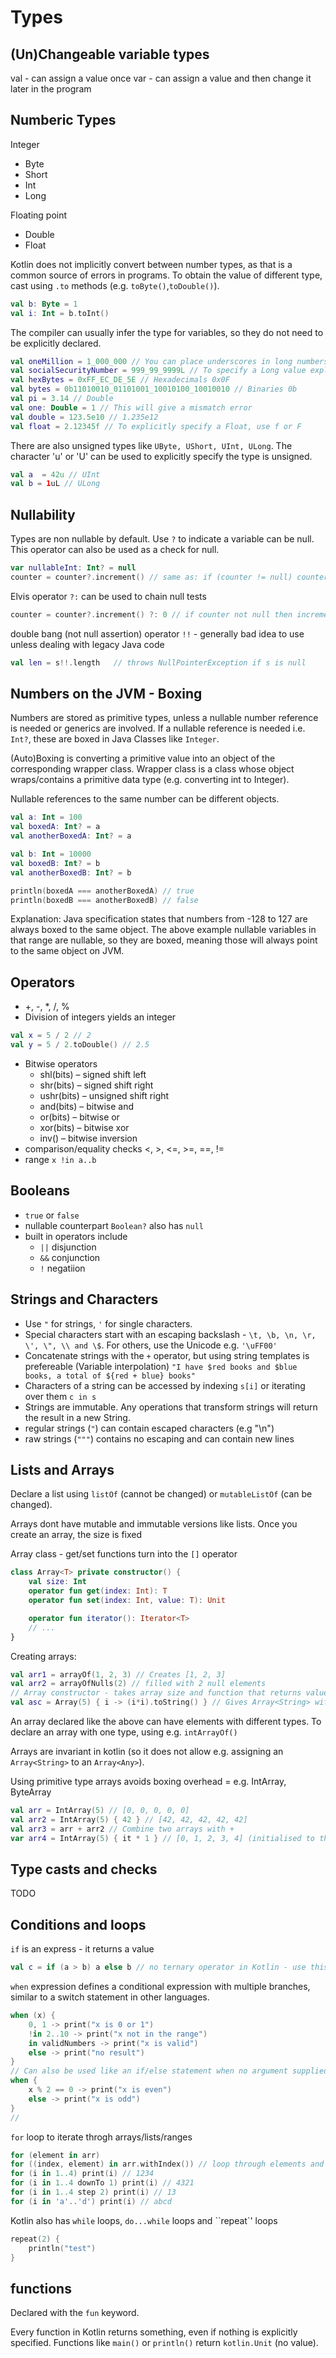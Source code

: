 

# Types

## (Un)Changeable variable types

val - can assign a value once
var - can assign a value and then change it later in the program

## Numberic Types

Integer
- Byte
- Short
- Int
- Long

Floating point
- Double
- Float

Kotlin does not implicitly convert between number types, as that is a common source of errors in  programs. To obtain the value of different type, cast using ``.to`` methods (e.g. ``toByte()``,``toDouble()``).

```kt
val b: Byte = 1
val i: Int = b.toInt()
```

The compiler can usually infer the type for variables, so they do not need to be explicitly declared.

```kt
val oneMillion = 1_000_000 // You can place underscores in long numbers to make them more readable
val socialSecurityNumber = 999_99_9999L // To specify a Long value explicitly, append L (If initial value exceeds the maximum value of an int, then do not need this)
val hexBytes = 0xFF_EC_DE_5E // Hexadecimals 0x0F
val bytes = 0b11010010_01101001_10010100_10010010 // Binaries 0b
val pi = 3.14 // Double
val one: Double = 1 // This will give a mismatch error
val double = 123.5e10 // 1.235e12
val float = 2.12345f // To explicitly specify a Float, use f or F
```

There are also unsigned types like ``UByte, UShort, UInt, ULong``. The character 'u' or 'U' can be used to explicitly specify the type is unsigned.
```kt
val a  = 42u // UInt
val b = 1uL // ULong
```

## Nullability

Types are non nullable by default. Use ``?`` to indicate a variable can be null. This operator can also be used as a check for null.
```kt
var nullableInt: Int? = null
counter = counter?.increment() // same as: if (counter != null) counter.increment()
```
Elvis operator ``?:`` can be used to chain null tests
```kt
counter = counter?.increment() ?: 0 // if counter not null then increment, otherwise use 0
```

double bang (not null assertion) operator ``!!`` - generally bad idea to use unless dealing with legacy Java code
```kt
val len = s!!.length   // throws NullPointerException if s is null
```

## Numbers on the JVM - Boxing 

Numbers are stored as primitive types, unless a nullable number reference is needed or generics are involved. If a nullable reference is needed i.e. ``Int?``, these are boxed in Java Classes like ``Integer``.

(Auto)Boxing is converting a primitive value into an object of the corresponding wrapper class.
Wrapper class is a class whose object wraps/contains a primitive data type (e.g. converting int to Integer).

Nullable references to the same number can be different objects.
```kt
val a: Int = 100
val boxedA: Int? = a
val anotherBoxedA: Int? = a

val b: Int = 10000
val boxedB: Int? = b
val anotherBoxedB: Int? = b

println(boxedA === anotherBoxedA) // true
println(boxedB === anotherBoxedB) // false
```

Explanation: Java specification states that numbers from -128 to 127 are always boxed to the same object. The above example nullable variables in that range are nullable, so they are boxed, meaning those will always point to the same object on JVM.

## Operators

- +, -, *, /, %
- Division of integers yields an integer
```kt
val x = 5 / 2 // 2
val y = 5 / 2.toDouble() // 2.5
```
- Bitwise operators
    - shl(bits) – signed shift left
    - shr(bits) – signed shift right
    - ushr(bits) – unsigned shift right
    - and(bits) – bitwise and
    - or(bits) – bitwise or
    - xor(bits) – bitwise xor
    - inv() – bitwise inversion
- comparison/equality checks <, >, <=, >=, ==, !=
- range ``x !in a..b``

## Booleans

- ``true`` or ``false``
- nullable counterpart ``Boolean?`` also has ``null``
- built in operators include 
    - ``||`` disjunction
    - ``&&`` conjunction
    - ``!`` negatiion

## Strings and Characters

- Use ``"`` for strings, ``'`` for single characters.
- Special characters start with an escaping backslash - ``\t, \b, \n, \r, \', \", \\ and \$``.
For others, use the Unicode e.g. ``'\uFF00'``
- Concatenate strings with the `+` operator, but using string templates is prefereable (Variable interpolation) ``"I have $red books and $blue books, a total of ${red + blue} books"``
- Characters of a string can be accessed by indexing ``s[i]`` or iterating over them ``c in s``
- Strings are immutable. Any operations that transform strings will return the result in a new String.
- regular strings (``"``) can contain escaped characters (e.g "\n")
- raw strings (``"""``) contains no escaping and can contain new lines

## Lists and Arrays

Declare a list using ``listOf`` (cannot be changed) or ``mutableListOf`` (can be changed).

Arrays dont have mutable and immutable versions like lists. Once you create an array, the size is fixed

Array class - get/set functions turn into the ``[]`` operator
```kt
class Array<T> private constructor() {
    val size: Int
    operator fun get(index: Int): T
    operator fun set(index: Int, value: T): Unit

    operator fun iterator(): Iterator<T>
    // ...
}
```
Creating arrays:
```kt
val arr1 = arrayOf(1, 2, 3) // Creates [1, 2, 3]
val arr2 = arrayOfNulls(2) // filled with 2 null elements
// Array constructor - takes array size and function that returns value of elements given its index
val asc = Array(5) { i -> (i*i).toString() } // Gives Array<String> with values ["0", "1", "4", "9", "16"]
```

An array declared like the above can have elements with different types. To declare an array with one type, using e.g. ``intArrayOf()``

Arrays are invariant in kotlin (so it does not allow e.g. assigning an ``Array<String>`` to an ``Array<Any>``).

Using primitive type arrays avoids boxing overhead = e.g. IntArray, ByteArray
```kt
val arr = IntArray(5) // [0, 0, 0, 0, 0]
val arr2 = IntArray(5) { 42 } // [42, 42, 42, 42, 42]
val arr3 = arr + arr2 // Combine two arrays with +
var arr4 = IntArray(5) { it * 1 } // [0, 1, 2, 3, 4] (initialised to the index value using a lambda)
```

## Type casts and checks

TODO

## Conditions and loops

``if`` is an express - it returns a value
```kt
val c = if (a > b) a else b // no ternary operator in Kotlin - use this instead
```

``when`` expression defines a conditional expression with multiple branches, similar to a switch statement in other languages.
```kt
when (x) {
    0, 1 -> print("x is 0 or 1")
    !in 2..10 -> print("x not in the range")
    in validNumbers -> print("x is valid")
    else -> print("no result")
}
// Can also be used like an if/else statement when no argument supplied
when {
    x % 2 == 0 -> print("x is even")
    else -> print("x is odd")
}
// 
```

``for`` loop to iterate throgh arrays/lists/ranges
```kt
for (element in arr)
for ((index, element) in arr.withIndex()) // loop through elements and indexes
for (i in 1..4) print(i) // 1234
for (i in 1..4 downTo 1) print(i) // 4321
for (i in 1..4 step 2) print(i) // 13
for (i in 'a'..'d') print(i) // abcd
```

Kotlin also has ``while`` loops, ``do...while`` loops and ``repeat`' loops
```kt
repeat(2) {
    println("test")
}
```

## functions

Declared with the ``fun`` keyword.

Every function in Kotlin returns something, even if nothing is explicitly specified. Functions like ``main()`` or ``println()`` return ``kotlin.Unit`` (no value).


